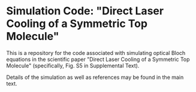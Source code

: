 # Simulation Code: "Direct Laser Cooling of a Symmetric Top Molecule"
This is a repository for the code associated with simulating optical Bloch equations in the scientific paper "Direct Laser Cooling of a Symmetric Top Molecule" (specifically, Fig. S5 in Supplemental Text). 

Details of the simulation as well as references may be found in the main text.
